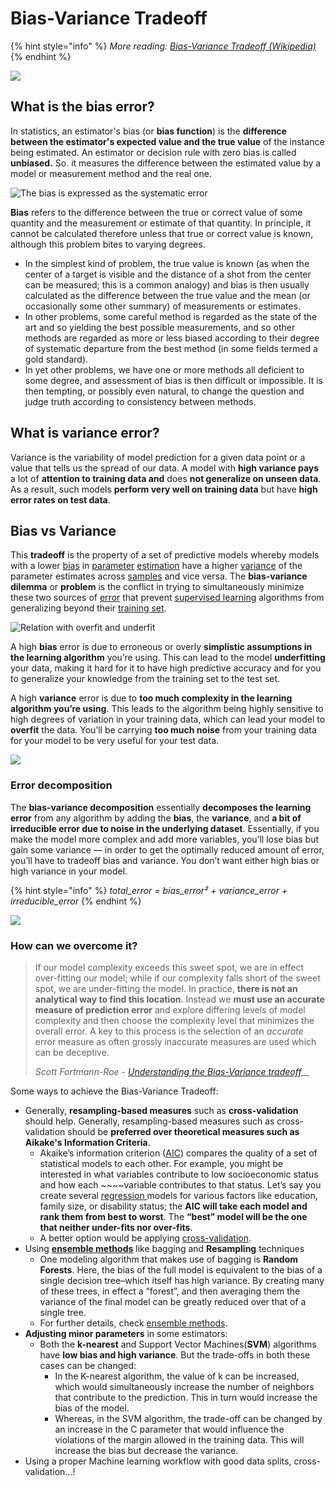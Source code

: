# Bias-Variance Tradeoff

{% hint style="info" %}
_More reading:_ [_Bias-Variance Tradeoff \(Wikipedia\)_](https://en.wikipedia.org/wiki/Bias-variance_tradeoff)
{% endhint %}

![](../../.gitbook/assets/image%20%2864%29.png)

## What is the bias error?

In statistics, an estimator's bias \(or **bias function**\) is the **difference between the estimator's expected value and the true value** of the instance being estimated. An estimator or decision rule with zero bias is called **unbiased.** So. it measures the difference between the estimated value by a model or measurement method and the real one.

![The bias is expressed as the systematic error](../../.gitbook/assets/illustration-of-precision-error-and-bias-error-reprinted-with-minor-changes-from-asme.png)

**Bias** refers to the difference between the true or correct value of some quantity and the measurement or estimate of that quantity. In principle, it cannot be calculated therefore unless that true or correct value is known, although this problem bites to varying degrees.

* In the simplest kind of problem, the true value is known \(as when the center of a target is visible and the distance of a shot from the center can be measured; this is a common analogy\) and bias is then usually calculated as the difference between the true value and the mean \(or occasionally some other summary\) of measurements or estimates.
* In other problems, some careful method is regarded as the state of the art and so yielding the best possible measurements, and so other methods are regarded as more or less biased according to their degree of systematic departure from the best method \(in some fields termed a gold standard\).
* In yet other problems, we have one or more methods all deficient to some degree, and assessment of bias is then difficult or impossible. It is then tempting, or possibly even natural, to change the question and judge truth according to consistency between methods.

## What is variance error?

Variance is the variability of model prediction for a given data point or a value that tells us the spread of our data. A model with **high variance pays** a lot of **attention to training data and** does **not generalize on unseen data**. As a result, such models **perform very well on training data** but have **high error rates on test data**.

## Bias vs Variance

This **tradeoff** is the property of a set of predictive models whereby models with a lower [bias](https://en.wikipedia.org/wiki/Bias_of_an_estimator) in [parameter](https://en.wikipedia.org/wiki/Statistical_parameter) [estimation](https://en.wikipedia.org/wiki/Estimation_theory) have a higher [variance](https://en.wikipedia.org/wiki/Variance) of the parameter estimates across [samples](https://en.wikipedia.org/wiki/Sample_%28statistics%29) and vice versa. The **bias-variance dilemma** or **problem** is the conflict in trying to simultaneously minimize these two sources of [error](https://en.wikipedia.org/wiki/Errors_and_residuals_in_statistics) that prevent [supervised learning](https://en.wikipedia.org/wiki/Supervised_learning) algorithms from generalizing beyond their [training set](https://en.wikipedia.org/wiki/Training_set).

![Relation with overfit and underfit](../../.gitbook/assets/bias_var.png)

A high **bias** error is due to erroneous or overly **simplistic assumptions in the learning algorithm** you’re using. This can lead to the model **underfitting** your data, making it hard for it to have high predictive accuracy and for you to generalize your knowledge from the training set to the test set.

A high **variance** error is due to **too much complexity in the learning algorithm you’re using**. This leads to the algorithm being highly sensitive to high degrees of variation in your training data, which can lead your model to **overfit** the data. You’ll be carrying **too much noise** from your training data for your model to be very useful for your test data.

![](../../.gitbook/assets/image%20%2816%29.png)

### Error decomposition

The **bias-variance decomposition** essentially **decomposes the learning error** from any algorithm by adding the **bias**, the **variance**, and **a bit of irreducible error due to noise in the underlying dataset**. Essentially, if you make the model more complex and add more variables, you’ll lose bias but gain some variance — in order to get the optimally reduced amount of error, you’ll have to tradeoff bias and variance. You don’t want either high bias or high variance in your model.

{% hint style="info" %}
_total\_error = bias\_error² + variance\_error + irreducible\_error_
{% endhint %}

![](../../.gitbook/assets/image%20%28102%29.png)

### How can we overcome it?

> If our model complexity exceeds this sweet spot, we are in effect over-fitting our model; while if our complexity falls short of the sweet spot, we are under-fitting the model. In practice, **there is not an analytical way to find this location**. Instead we **must use an accurate measure of prediction error** and explore differing levels of model complexity and then choose the complexity level that minimizes the overall error. A key to this process is the selection of an _accurate_ error measure as often grossly inaccurate measures are used which can be deceptive.
>
> _Scott Fortmann-Roe -_ [_Understanding the Bias-Variance tradeoff_](http://scott.fortmann-roe.com/docs/BiasVariance.html)\_\_

Some ways to achieve the Bias-Variance Tradeoff:

* Generally, **resampling-based measures** such as **cross-validation** should help. Generally, resampling-based measures such as cross-validation should be **preferred over theoretical measures such as Aikake's Information Criteria**.
  * Akaike’s information criterion \([AIC](https://www.statisticshowto.com/akaikes-information-criterion/)\) compares the quality of a set of statistical models to each other. For example, you might be interested in what variables contribute to low socioeconomic status and how each ~~~~variable contributes to that status. Let’s say you create several [regression ](https://www.statisticshowto.com/probability-and-statistics/regression-analysis/)models for various factors like education, family size, or disability status; the **AIC will take each model and rank them from best to worst**. The **“best” model will be the one that neither under-fits nor over-fits**.
  * A better option would be applying [cross-validation](../ml-techniques/cross-validation.md).
* Using [**ensemble methods**](../ml-techniques/ensemble-methods.md) like bagging and **Resampling** techniques
  * One modeling algorithm that makes use of bagging is **Random Forests**. Here, the bias of the full model is equivalent to the bias of a single decision tree–which itself has high variance. By creating many of these trees, in effect a “forest”, and then averaging them the variance of the final model can be greatly reduced over that of a single tree.
  * For further details, check [ensemble methods](../ml-techniques/ensemble-methods.md).
* **Adjusting minor parameters** in some estimators:
  * Both the **k-nearest** and Support Vector Machines\(**SVM**\) algorithms have **low bias and high variance**. But the trade-offs in both these cases can be changed:
    * In the K-nearest algorithm, the value of k can be increased, which would simultaneously increase the number of neighbors that contribute to the prediction. This in turn would increase the bias of the model. 
    * Whereas, in the SVM algorithm, the trade-off can be changed by an increase in the C parameter that would influence the violations of the margin allowed in the training data. This will increase the bias but decrease the variance.
* Using a proper Machine learning workflow with good data splits, cross-validation...!

